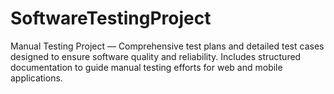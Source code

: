 # SoftwareTestingProject
Manual Testing Project — Comprehensive test plans and detailed test cases designed to ensure software quality and reliability. Includes structured documentation to guide manual testing efforts for web and mobile applications.

